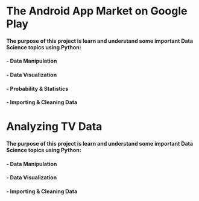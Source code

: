 # The Android App Market on Google Play
#### The purpose of this project is learn and understand some important Data Science topics using Python:
#### - Data Manipulation
#### - Data Visualization
#### - Probability & Statistics 
#### - Importing & Cleaning Data

# Analyzing TV Data
#### The purpose of this project is learn and understand some important Data Science topics using Python:
#### - Data Manipulation
#### - Data Visualization
#### - Importing & Cleaning Data
